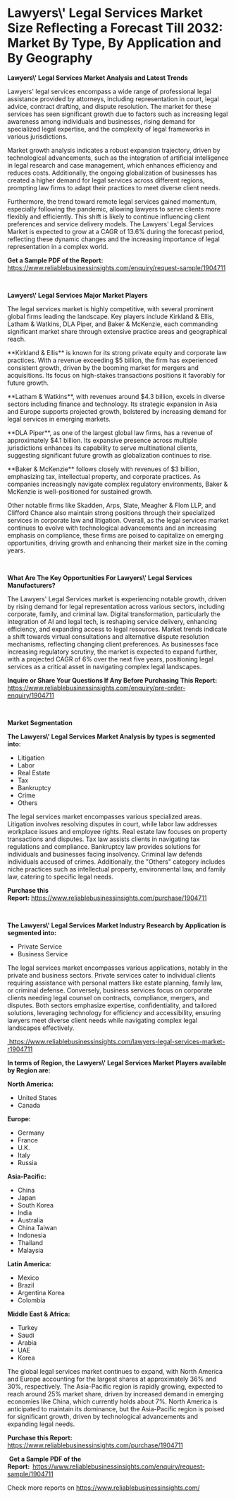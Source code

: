 <p><h1>Lawyers\' Legal Services Market Size Reflecting a Forecast Till 2032: Market By Type, By Application and By Geography</h1></p><p><strong>Lawyers\' Legal Services Market Analysis and Latest Trends</strong></p>
<p><p>Lawyers' legal services encompass a wide range of professional legal assistance provided by attorneys, including representation in court, legal advice, contract drafting, and dispute resolution. The market for these services has seen significant growth due to factors such as increasing legal awareness among individuals and businesses, rising demand for specialized legal expertise, and the complexity of legal frameworks in various jurisdictions.</p><p>Market growth analysis indicates a robust expansion trajectory, driven by technological advancements, such as the integration of artificial intelligence in legal research and case management, which enhances efficiency and reduces costs. Additionally, the ongoing globalization of businesses has created a higher demand for legal services across different regions, prompting law firms to adapt their practices to meet diverse client needs.</p><p>Furthermore, the trend toward remote legal services gained momentum, especially following the pandemic, allowing lawyers to serve clients more flexibly and efficiently. This shift is likely to continue influencing client preferences and service delivery models. The Lawyers' Legal Services Market is expected to grow at a CAGR of 13.6% during the forecast period, reflecting these dynamic changes and the increasing importance of legal representation in a complex world.</p></p>
<p><strong>Get a Sample PDF of the Report:&nbsp;</strong> <a href="https://www.reliablebusinessinsights.com/enquiry/request-sample/1904711?utm_campaign=2268&utm_medium=2&utm_source=Github&utm_content=ia&utm_term=28032025&utm_id=lawyers-legal-services">https://www.reliablebusinessinsights.com/enquiry/request-sample/1904711</a></p>
<p>&nbsp;</p>
<p><strong>Lawyers\' Legal Services Major Market Players</strong></p>
<p><p>The legal services market is highly competitive, with several prominent global firms leading the landscape. Key players include Kirkland & Ellis, Latham & Watkins, DLA Piper, and Baker & McKenzie, each commanding significant market share through extensive practice areas and geographical reach.</p><p>**Kirkland & Ellis** is known for its strong private equity and corporate law practices. With a revenue exceeding $5 billion, the firm has experienced consistent growth, driven by the booming market for mergers and acquisitions. Its focus on high-stakes transactions positions it favorably for future growth.</p><p>**Latham & Watkins**, with revenues around $4.3 billion, excels in diverse sectors including finance and technology. Its strategic expansion in Asia and Europe supports projected growth, bolstered by increasing demand for legal services in emerging markets.</p><p>**DLA Piper**, as one of the largest global law firms, has a revenue of approximately $4.1 billion. Its expansive presence across multiple jurisdictions enhances its capability to serve multinational clients, suggesting significant future growth as globalization continues to rise.</p><p>**Baker & McKenzie** follows closely with revenues of $3 billion, emphasizing tax, intellectual property, and corporate practices. As companies increasingly navigate complex regulatory environments, Baker & McKenzie is well-positioned for sustained growth.</p><p>Other notable firms like Skadden, Arps, Slate, Meagher & Flom LLP, and Clifford Chance also maintain strong positions through their specialized services in corporate law and litigation. Overall, as the legal services market continues to evolve with technological advancements and an increasing emphasis on compliance, these firms are poised to capitalize on emerging opportunities, driving growth and enhancing their market size in the coming years.</p></p>
<p>&nbsp;</p>
<p><strong>What Are The Key Opportunities For Lawyers\' Legal Services Manufacturers?</strong></p>
<p><p>The Lawyers' Legal Services market is experiencing notable growth, driven by rising demand for legal representation across various sectors, including corporate, family, and criminal law. Digital transformation, particularly the integration of AI and legal tech, is reshaping service delivery, enhancing efficiency, and expanding access to legal resources. Market trends indicate a shift towards virtual consultations and alternative dispute resolution mechanisms, reflecting changing client preferences. As businesses face increasing regulatory scrutiny, the market is expected to expand further, with a projected CAGR of 6% over the next five years, positioning legal services as a critical asset in navigating complex legal landscapes.</p></p>
<p><strong>Inquire or Share Your Questions If Any Before Purchasing This Report:</strong> <a href="https://www.reliablebusinessinsights.com/enquiry/pre-order-enquiry/1904711?utm_campaign=2268&utm_medium=2&utm_source=Github&utm_content=ia&utm_term=28032025&utm_id=lawyers-legal-services">https://www.reliablebusinessinsights.com/enquiry/pre-order-enquiry/1904711</a></p>
<p>&nbsp;</p>
<p><strong>Market Segmentation</strong></p>
<p><strong>The Lawyers\' Legal Services Market Analysis by types is segmented into:</strong></p>
<p><ul><li>Litigation</li><li>Labor</li><li>Real Estate</li><li>Tax</li><li>Bankruptcy</li><li>Crime</li><li>Others</li></ul></p>
<p><p>The legal services market encompasses various specialized areas. Litigation involves resolving disputes in court, while labor law addresses workplace issues and employee rights. Real estate law focuses on property transactions and disputes. Tax law assists clients in navigating tax regulations and compliance. Bankruptcy law provides solutions for individuals and businesses facing insolvency. Criminal law defends individuals accused of crimes. Additionally, the "Others" category includes niche practices such as intellectual property, environmental law, and family law, catering to specific legal needs.</p></p>
<p><strong>Purchase this Report:&nbsp;</strong><a href="https://www.reliablebusinessinsights.com/purchase/1904711?utm_campaign=2268&utm_medium=2&utm_source=Github&utm_content=ia&utm_term=28032025&utm_id=lawyers-legal-services">https://www.reliablebusinessinsights.com/purchase/1904711</a></p>
<p>&nbsp;</p>
<p><strong>The Lawyers\' Legal Services Market Industry Research by Application is segmented into:</strong></p>
<p><ul><li>Private Service</li><li>Business Service</li></ul></p>
<p><p>The legal services market encompasses various applications, notably in the private and business sectors. Private services cater to individual clients requiring assistance with personal matters like estate planning, family law, or criminal defense. Conversely, business services focus on corporate clients needing legal counsel on contracts, compliance, mergers, and disputes. Both sectors emphasize expertise, confidentiality, and tailored solutions, leveraging technology for efficiency and accessibility, ensuring lawyers meet diverse client needs while navigating complex legal landscapes effectively.</p></p>
<p><a href="https://www.reliablebusinessinsights.com/lawyers-legal-services-market-r1904711?utm_campaign=2268&utm_medium=2&utm_source=Github&utm_content=ia&utm_term=28032025&utm_id=lawyers-legal-services">&nbsp;https://www.reliablebusinessinsights.com/lawyers-legal-services-market-r1904711</a></p>
<p><strong>In terms of Region, the Lawyers\' Legal Services Market Players available by Region are:</strong></p>
<p>
    <p> <strong> North America: </strong>
        <ul>
            <li>United States</li>
            <li>Canada</li>
        </ul>
        </p> 
    <p> <strong> Europe: </strong>
        <ul>
            <li>Germany</li>
            <li>France</li>
            <li>U.K.</li>
            <li>Italy</li>
            <li>Russia</li>
        </ul>
        </p> 
    <p> <strong> Asia-Pacific: </strong>
        <ul>
            <li>China</li>
            <li>Japan</li>
            <li>South Korea</li>
            <li>India</li>
            <li>Australia</li>
            <li>China Taiwan</li>
            <li>Indonesia</li>
            <li>Thailand</li>
            <li>Malaysia</li>
        </ul>
        </p> 
    <p> <strong> Latin America: </strong>
        <ul>
            <li>Mexico</li>
            <li>Brazil</li>
            <li>Argentina Korea</li>
            <li>Colombia</li>
        </ul>
        </p> 
    <p> <strong> Middle East & Africa: </strong>
        <ul>
            <li>Turkey</li>
            <li>Saudi</li>
            <li>Arabia</li>
            <li>UAE</li>
            <li>Korea</li>
        </ul>
    </p>
    </p>
<p><p>The global legal services market continues to expand, with North America and Europe accounting for the largest shares at approximately 36% and 30%, respectively. The Asia-Pacific region is rapidly growing, expected to reach around 25% market share, driven by increased demand in emerging economies like China, which currently holds about 7%. North America is anticipated to maintain its dominance, but the Asia-Pacific region is poised for significant growth, driven by technological advancements and expanding legal needs.</p></p>
<p><strong>Purchase this Report: </strong><a href="https://www.reliablebusinessinsights.com/purchase/1904711?utm_campaign=2268&utm_medium=2&utm_source=Github&utm_content=ia&utm_term=28032025&utm_id=lawyers-legal-services">https://www.reliablebusinessinsights.com/purchase/1904711</a></p>
<p>&nbsp;<strong>Get a Sample PDF of the Report:&nbsp;&nbsp;</strong><a href="https://www.reliablebusinessinsights.com/enquiry/request-sample/1904711?utm_campaign=2268&utm_medium=2&utm_source=Github&utm_content=ia&utm_term=28032025&utm_id=lawyers-legal-services">https://www.reliablebusinessinsights.com/enquiry/request-sample/1904711</a></p>
<p><strong></strong></p>
<p>Check more reports on <a href="https://www.reliablebusinessinsights.com/?utm_campaign=2268&utm_medium=2&utm_source=Github&utm_content=ia&utm_term=28032025&utm_id=lawyers-legal-services">https://www.reliablebusinessinsights.com/</a></p>